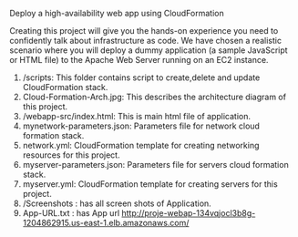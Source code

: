 Deploy a high-availability web app using CloudFormation

Creating this project will give you the hands-on experience you need to confidently talk about infrastructure as code. We have chosen a realistic scenario where you will deploy a dummy application (a sample JavaScript or HTML file) to the Apache Web Server running on an EC2 instance.

1. /scripts: This folder contains script to create,delete and update CloudFormation stack.
2. Cloud-Formation-Arch.jpg: This describes the architecture diagram of this project.
3. /webapp-src/index.html: This is main html file of application.
4. mynetwork-parameters.json: Parameters file for network cloud formation stack.
5. network.yml: CloudFormation template for creating networking resources for this project.
6. myserver-parameters.json: Parameters file for servers cloud formation stack.
7. myserver.yml: CloudFormation template for creating servers for this project.
8. /Screenshots : has all screen shots of Application.
9. App-URL.txt : has App url http://proje-webap-134vqjocl3b8g-1204862915.us-east-1.elb.amazonaws.com/
